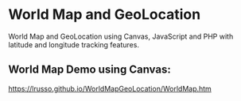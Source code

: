 # World Map and GeoLocation

World Map and GeoLocation using Canvas, JavaScript and PHP with latitude and longitude tracking features.

## World Map Demo using Canvas:

https://lrusso.github.io/WorldMapGeoLocation/WorldMap.htm
